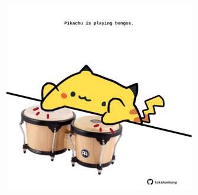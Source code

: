 <!-- built at 25/09/2024, 24:01:29 UTC -->
<p align="center">
  <img width="500" height="500" src="./ReadmeImage.svg">
</p>
